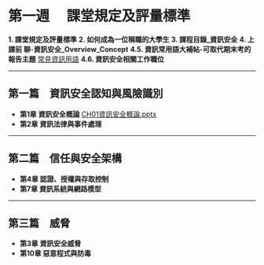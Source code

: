 # 第一週  &emsp;課堂規定及評量標準

**1. 課堂規定及評量標準**
**2. 如何成為一位稱職的大學生**
**3. 課程目錄_資訊安全**
**4. 上課前 聊-資訊安全_Overview_Concept**
**4.5. 資訊常用語大補帖-可取代期末考的報告主題**   [常見資訊用語](1-5.常見資訊用語_及_同學可以報告_取代期中期未考的題目.txt)
**4.6. 資訊安全相關工作職位**

---

## 第一篇　資訊安全認知與風險識別

- **第1章 資訊安全概論**    [CH01資訊安全概論.pptx](CH01資訊安全概論.pptx)
- **第2章 資訊法律與事件處理**

---

## 第二篇　信任與安全架構

- **第4章 認證、授權與存取控制**
- **第7章 資訊系統與網路模型**

---

## 第三篇　威脅

- **第3章 資訊安全威脅**
- **第10章 惡意程式與防毒**